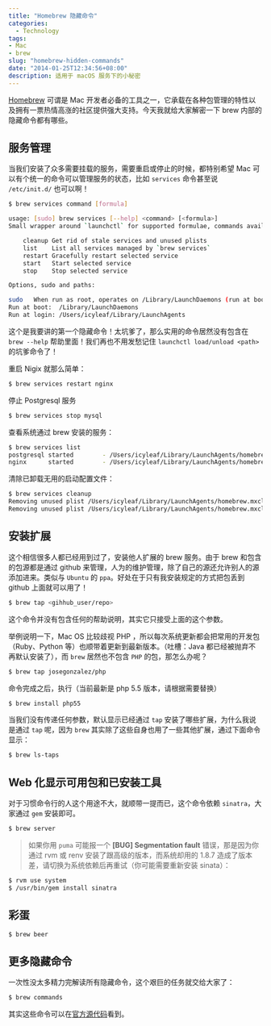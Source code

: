 ```yaml
---
title: "Homebrew 隐藏命令"
categories:
  - Technology
tags:
- Mac
- brew
slug: "homebrew-hidden-commands"
date: "2014-01-25T12:34:56+08:00"
description: 适用于 macOS 服务下的小秘密
---
```


[Homebrew](http://brew.sh) 可谓是 Mac 开发者必备的工具之一，它承载在各种包管理的特性以及拥有一票热情高涨的社区提供强大支持。今天我就给大家解密一下 brew 内部的隐藏命令都有哪些。

## 服务管理

当我们安装了众多需要挂载的服务，需要重启或停止的时候，都特别希望 Mac 可以有个统一的命令可以管理服务的状态，比如 `services` 命令甚至说 `/etc/init.d/` 也可以啊！

```bash
$ brew services command [formula]

usage: [sudo] brew services [--help] <command> [<formula>]
Small wrapper around `launchctl` for supported formulae, commands available:

	cleanup Get rid of stale services and unused plists
	list    List all services managed by `brew services`
	restart Gracefully restart selected service
	start   Start selected service
	stop    Stop selected service

Options, sudo and paths:

sudo   When run as root, operates on /Library/LaunchDaemons (run at boot!)
Run at boot:  /Library/LaunchDaemons
Run at login: /Users/icyleaf/Library/LaunchAgents
```

这个是我要讲的第一个隐藏命令！太坑爹了，那么实用的命令居然没有包含在 `brew --help` 帮助里面！我们再也不用发愁记住 `launchctl load/unload <path>` 的坑爹命令了！

重启 Nigix 就那么简单：


```bash
$ brew services restart nginx
```

停止 Postgresql 服务

```bash
$ brew services stop mysql
```

查看系统通过 brew 安装的服务：

```bash
$ brew services list
postgresql started        - /Users/icyleaf/Library/LaunchAgents/homebrew.mxcl.postgresql.plist
nginx      started        - /Users/icyleaf/Library/LaunchAgents/homebrew.mxcl.nginx.plist
```

清除已卸载无用的启动配置文件：

```bash
$ brew services cleanup
Removing unused plist /Users/icyleaf/Library/LaunchAgents/homebrew.mxcl.mysql.plist
Removing unused plist /Users/icyleaf/Library/LaunchAgents/homebrew.mxcl.redis.plist
```

## 安装扩展

这个相信很多人都已经用到过了，安装他人扩展的 brew 服务。由于 brew 和包含的包源都是通过 github 来管理，人为的维护管理，除了自己的源还允许别人的源添加进来。类似与 `Ubuntu` 的 `ppa`。好处在于只有我安装规定的方式把包丢到 github 上面就可以用了！

```bash
$ brew tap <gihhub_user/repo>
```

这个命令并没有包含任何的帮助说明，其实它只接受上面的这个参数。

举例说明一下，Mac OS 比较歧视 PHP ，所以每次系统更新都会把常用的开发包（Ruby、Python 等）也顺带着更新到最新版本。（吐槽：Java 都已经被抛弃不再默认安装了），而 `brew` 居然也不包含 `PHP` 的包，那怎么办呢？

```bash
$ brew tap josegonzalez/php
```

命令完成之后，执行（当前最新是 php 5.5 版本，请根据需要替换）

```bash
$ brew install php55
```

当我们没有传递任何参数，默认显示已经通过 `tap` 安装了哪些扩展，为什么我说是通过 `tap` 呢，因为 `brew` 其实除了这些自身也用了一些其他扩展，通过下面命令显示：

```bash
$ brew ls-taps
```

## Web 化显示可用包和已安装工具

对于习惯命令行的人这个用途不大，就顺带一提而已，这个命令依赖 `sinatra`，大家通过 `gem` 安装即可。

```bash
$ brew server
```

> 如果你用 `puma` 可能报一个 **[BUG] Segmentation fault** 错误，那是因为你通过 rvm 或 renv 安装了跟高级的版本，而系统却用的 1.8.7 造成了版本差，请切换为系统依赖后再重试（你可能需要重新安装 sinata）：

```bash
$ rvm use system
$ /usr/bin/gem install sinatra
```

## 彩蛋

```bash
$ brew beer
```

## 更多隐藏命令

一次性没太多精力完解读所有隐藏命令，这个艰巨的任务就交给大家了：

```bash
$ brew commands

```
其实这些命令可以在[官方源代码](https://github.com/Homebrew/homebrew/tree/master/Library/Contributions/cmd)看到。
